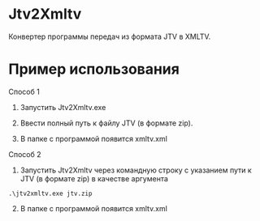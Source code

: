 # Jtv2Xmltv

Конвертер программы передач из формата JTV в XMLTV.

# Пример использования

Способ 1

1. Запустить Jtv2Xmltv.exe

2. Ввести полный путь к файлу JTV (в формате zip).

3. В папке с программой появится xmltv.xml

Способ 2

1. Запустить Jtv2Xmltv через командную строку с указанием пути к JTV (в формате zip) в качестве аргумента

```
.\jtv2xmltv.exe jtv.zip
```

2. В папке с программой появится xmltv.xml

